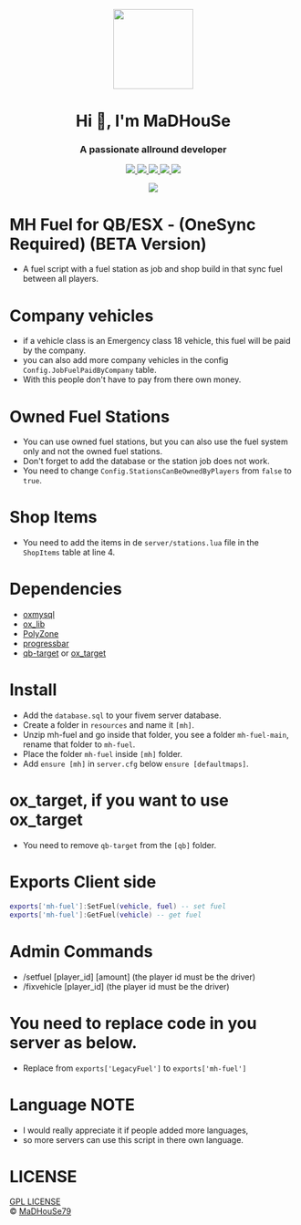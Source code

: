 <p align="center">
    <img width="140" src="https://icons.iconarchive.com/icons/iconarchive/red-orb-alphabet/128/Letter-M-icon.png" />  
    <h1 align="center">Hi 👋, I'm MaDHouSe</h1>
    <h3 align="center">A passionate allround developer </h3>    
</p>

<p align="center">
    <a href="https://github.com/MaDHouSe79/mh-fuel/issues">
        <img src="https://img.shields.io/github/issues/MaDHouSe79/mh-fuel"/>  </a>
    <a href="https://github.com/MaDHouSe79/mh-fuel/watchers">
        <img src="https://img.shields.io/github/watchers/MaDHouSe79/mh-fuel"/> 
    </a> 
    <a href="https://github.com/MaDHouSe79/mh-fuel/network/members">
        <img src="https://img.shields.io/github/forks/MaDHouSe79/mh-fuel"/> 
    </a>  
    <a href="https://github.com/MaDHouSe79/mh-fuel/stargazers">
        <img src="https://img.shields.io/github/stars/MaDHouSe79/mh-fuel?color=white"/> 
    </a>
    <a href="https://github.com/MaDHouSe79/mh-fuel/blob/main/LICENSE">
        <img src="https://img.shields.io/github/license/MaDHouSe79/mh-fuel?color=black"/> 
    </a>      
</p>

<p align="center">
    <img alig src="https://github-profile-trophy.vercel.app/?username=MaDHouSe79&margin-w=15&column=6" />
</p>

# MH Fuel for QB/ESX - (OneSync Required) (BETA Version)
- A fuel script with a fuel station as job and shop build in that sync fuel between all players.

# Company vehicles
- if a vehicle class is an Emergency class 18 vehicle, this fuel will be paid by the company.
- you can also add more company vehicles in the config `Config.JobFuelPaidByCompany` table.
- With this people don't have to pay from there own money.

# Owned Fuel Stations
- You can use owned fuel stations, but you can also use the fuel system only and not the owned fuel stations.
- Don't forget to add the database or the station job does not work.
- You need to change `Config.StationsCanBeOwnedByPlayers` from `false` to `true`.

# Shop Items
- You need to add the items in de `server/stations.lua` file in the `ShopItems` table at line 4.

# Dependencies
- [oxmysql](https://github.com/overextended/oxmysql/releases)
- [ox_lib](https://github.com/overextended/ox_lib/releases)
- [PolyZone](https://github.com/mkafrin/PolyZone/releases)
- [progressbar](https://github.com/qbcore-framework/progressbar)
- [qb-target](https://github.com/qbcore-framework/qb-target) or [ox_target](https://github.com/overextended/ox_target/releases)

# Install
- Add the `database.sql` to your fivem server database.
- Create a folder in `resources` and name it `[mh]`.
- Unzip mh-fuel and go inside that folder, you see a folder `mh-fuel-main`, rename that folder to `mh-fuel`.
- Place the folder `mh-fuel` inside `[mh]` folder.
- Add `ensure [mh]` in `server.cfg` below `ensure [defaultmaps]`.

# ox_target, if you want to use ox_target 
- You need to remove `qb-target` from the `[qb]` folder.

# Exports Client side
```lua
exports['mh-fuel']:SetFuel(vehicle, fuel) -- set fuel
exports['mh-fuel']:GetFuel(vehicle) -- get fuel
```

# Admin Commands
- /setfuel [player_id] [amount] (the player id must be the driver)
- /fixvehicle [player_id] (the player id must be the driver)

# You need to replace code in you server as below.
- Replace from `exports['LegacyFuel']` to `exports['mh-fuel']`

# Language NOTE
- I would really appreciate it if people added more languages,
- so more servers can use this script in there own language.

# LICENSE
[GPL LICENSE](./LICENSE)<br />
&copy; [MaDHouSe79](https://www.youtube.com/@MaDHouSe79)
